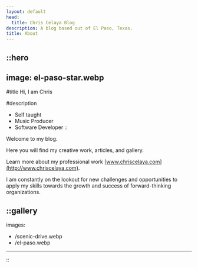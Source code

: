 ```yaml
---
layout: default
head:
  title: Chris Celaya Blog
description: A blog based out of El Paso, Texas.
title: About
---
```


::hero
---
image: el-paso-star.webp
---

#title
Hi, I am Chris

#description
- Self taught
- Music Producer
- Software Developer
::

Welcome to my blog. 

Here you will find my creative work, articles, and gallery.

Learn more about my professional work [www.chriscelaya.com](http://www.chriscelaya.com). 

I am constantly on the lookout for new challenges and opportunities to apply my skills towards the growth and success of forward-thinking organizations.

::gallery
---
images:

  - /scenic-drive.webp
  - /el-paso.webp
---
::